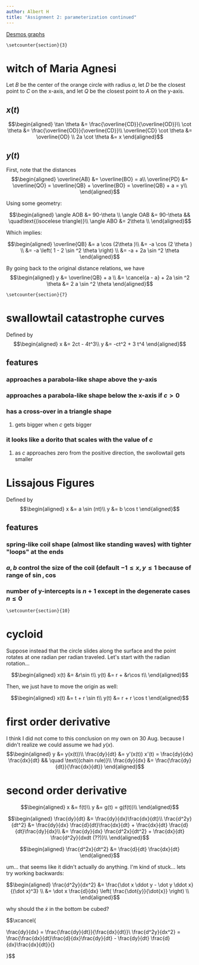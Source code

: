 ```yaml
---
author: Albert H
title: "Assignment 2: parameterization continued"
---
```


[Desmos graphs](https://www.desmos.com/calculator/hhb49omfkj)

```{=latex}
\setcounter{section}{3}
```
# witch of Maria Agnesi

Let $B$ be the center of the orange circle with radius $a$, let $D$ be
the closest point to $C$ on the x-axis, and let $Q$ be the closest point
to $A$ on the y-axis.

## $x(t)$

$$\begin{aligned}
    \tan \theta &= \frac{\overline{CD}}{\overline{OD}}\\
    \cot  \theta &= \frac{\overline{OD}}{\overline{CD}}\\
    \overline{CD} \cot  \theta &= \overline{OD} \\
    2a \cot  \theta &= x
   \end{aligned}$$

## $y(t)$

First, note that the distances $$\begin{aligned}
   \overline{AB} &= \overline{BO} = a\\
   \overline{PD} &= \overline{QO} = \overline{QB} + \overline{BO} = \overline{QB} + a = y\\
   \end{aligned}$$

Using some geometry:

$$\begin{aligned}
   \angle AOB &= 90-\theta \\
   \angle OAB &= 90-\theta && \quad\text{(isocelese triangle)}\\
   \angle ABO &= 2\theta \\
   \end{aligned}$$

Which implies:

$$\begin{aligned}
   \overline{QB} &= a \cos (2\theta )\\
   &= -a \cos  (2 \theta )  \\
   &= -a \left( 1 - 2 \sin ^2 \theta \right)  \\
   &= -a + 2a \sin  ^2 \theta 
   \end{aligned}$$

By going back to the original distance relations, we have
$$\begin{aligned}
   y &= \overline{QB} + a \\
   &= \cancel{a - a} + 2a \sin  ^2 \theta 
   &= 2 a \sin  ^2 \theta 
   \end{aligned}$$

```{=latex}
\setcounter{section}{7}
```
# swallowtail catastrophe curves

Defined by $$\begin{aligned}
  x &= 2ct - 4t^3\\
  y &= -ct^2 + 3 t^4
  \end{aligned}$$

## features

### approaches a parabola-like shape above the y-axis

### approaches a parabola-like shape below the x-axis if $c > 0$

### has a cross-over in a triangle shape

1.  gets bigger when $c$ gets bigger

### it looks like a dorito that scales with the value of $c$

1.  as $c$ approaches zero from the positive direction, the swollowtail
    gets smaller

# Lissajous Figures

Defined by $$\begin{aligned}
  x &= a \sin (nt)\\
  y &= b \cos  t
  \end{aligned}$$

## features

### spring-like coil shape (almost like standing waves) with tighter \"loops\" at the ends

### $a, b$ control the size of the coil (default $-1 \le x, y \le 1$ because of range of $\sin, \cos$

### number of y-intercepts is $n+1$ except in the degenerate cases $n \le 0$

```{=latex}
\setcounter{section}{10}
```
# cycloid

Suppose instead that the circle slides along the surface and the point
rotates at one radian per radian traveled. Let\'s start with the radian
rotation...

$$\begin{aligned}
  x(t) &= &r\sin t\\
  y(t) &= r + &r\cos t\\
  \end{aligned}$$

Then, we just have to move the origin as well:

$$\begin{aligned}
  x(t) &= t + r \sin  t\\
  y(t) &= r + r \cos t
  \end{aligned}$$

# first order derivative

I think I did not come to this conclusion on my own on 30 Aug. because I
didn\'t realize we could assume we had $y(x)$. $$\begin{aligned}
  y &= y(x(t))\\
  \frac{dy}{dt} &= y'(x(t)) x'(t) = \frac{dy}{dx} \frac{dx}{dt} && \quad \text{(chain rule)}\\
  \frac{dy}{dx} &= \frac{\frac{dy}{dt}}{\frac{dx}{dt}}
  \end{aligned}$$

# second order derivative

$$\begin{aligned}
  x &= f(t)\\
  y &= g(t) = g(f(t))\\
  \end{aligned}$$

$$\begin{aligned}
  \frac{dy}{dt} &= \frac{dy}{dx}\frac{dx}{dt}\\
  \frac{d^2y}{dt^2} &= \frac{dy}{dx} \frac{d}{dt}\frac{dx}{dt} + \frac{dx}{dt} \frac{d}{dt}\frac{dy}{dx}\\
  &= \frac{dy}{dx} \frac{d^2x}{dt^2} + \frac{dx}{dt} \frac{d^2y}{dxdt (??)}\\
  \end{aligned}$$

$$\begin{aligned}
  \frac{d^2x}{dt^2} &= \frac{d}{dt} \frac{dx}{dt} 
  \end{aligned}$$

um... that seems like it didn\'t actually do anything. I\'m kind of
stuck... lets try working backwards:

$$\begin{aligned}
  \frac{d^2y}{dx^2} &= \frac{\dot x \ddot y - \dot y \ddot x}{(\dot x)^3} \\
  &= \dot x \frac{d}{dx} \left( \frac{\dot{y}}{\dot{x}} \right)  \\
  \end{aligned}$$

why should the $\dot x$ in the bottom be cubed?

$$\xcancel{
  
  \frac{dy}{dx} = \frac{\frac{dy}{dt}}{\frac{dx}{dt}}\\
  \frac{d^2y}{dx^2} = \frac{\frac{dx}{dt}\frac{d}{dx}\frac{dy}{dt} - \frac{dy}{dt} \frac{d}{dx}\frac{dx}{dt}}{}
  
  }$$
